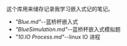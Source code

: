 这个库用来储存记录我学习嵌入式记的笔记。
- _"Blue.md"_--蓝桥杯嵌入式
- _"BlueSimulation.md"_--蓝桥杯嵌入式模拟题
- _"10.IO Process.md"_--linux IO 进程
